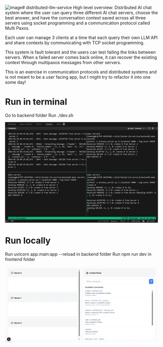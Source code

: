 ![image](https://github.com/user-attachments/assets/4b4ac370-cc66-4e6d-a181-bfca83636fe7)# distributed-llm-service
High level overview: Distributed AI chat system where the user can query three different AI chat servers, choose the best answer, and have the conversation context saved across all three servers using socket programming and a communication protocol called Multi Paxos.

Each user can manage 3 clients at a time that each query their own LLM API and share contexts by communicating with TCP socket programming. 

This system is fault tolerant and the users can test failing the links between servers. When a failed server comes back online, it can recover the existing context through multipaxos messages from other servers.

This is an exercise in communication protocols and distributed systems and is not meant to be a user facing app, but I might try to refactor it into one some day!

# Run in terminal
Go to backend folder
Run ./dev.sh


![term](term.png)


# Run locally
Run uvicorn app.main:app --reload in backend folder
Run npm run dev in frontend folder

![ui test](uitest.png)
